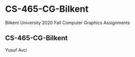 # CS-465-CG-Bilkent
Bilkent University 2020 Fall Computer Graphics Assignments

## CS-465-CG-Bilkent
Yusuf Avci